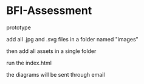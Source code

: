 # BFI-Assessment
prototype

add all .jpg and .svg files in a folder named "images"

then add all assets in a single folder

run the index.html

the diagrams will be sent through email
